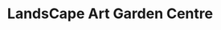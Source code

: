 ---
title: "LandsCape Art Garden Centre"
url: /cape-town/landscape-art-garden-centre/
shop: garden centre
---